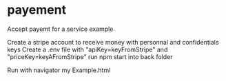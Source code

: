 # payement
Accept payemt for a service example

Create a stripe account to receive money with personnal and confidentials keys
Create a .env file with "apiKey=keyFromStripe" and "priceKey=keyAFromStripe" 
run npm start into back folder

Run with navigator my Example.html

